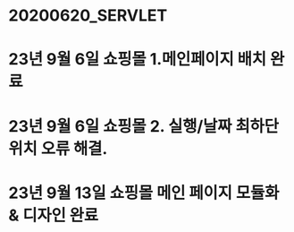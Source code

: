 # 20200620_SERVLET

# 23년 9월 6일 쇼핑몰 1.메인페이지 배치 완료
# 23년 9월 6일 쇼핑몰 2. 실행/날짜 최하단 위치 오류 해결.
# 23년 9월 13일 쇼핑몰 메인 페이지 모듈화 & 디자인 완료

 
 
